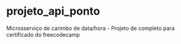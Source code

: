 # projeto_api_ponto
Microsserviço de carimbo de data/hora - Projeto de completo para certificado do freecodecamp
